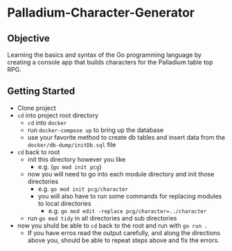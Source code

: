 # Palladium-Character-Generator
## Objective
Learning the basics and syntax of the Go programming language by creating a console app that builds characters for the Palladium table top RPG. 

## Getting Started
* Clone project
* `cd` into project root directory
  * `cd` into `docker`
  * run `docker-compose up` to bring up the database
  * use your favorite method to create db tables and insert data from the `docker/db-dump/initDb.sql` file
* `cd` back to root
  * init this directory however you like
    * e.g. (`go mod init pcg`)
  * now you will need to go into each module directory and init those directories
    * e.g. `go mod init pcg/character`
    * you will also have to run some commands for replacing modules to local directories
      * e.g. `go mod edit -replace pcg/character=../character`
  * run `go mod tidy` in all directories and sub directories
* now you shuld be able to `cd` back to the root and run with `go run .` 
  * If you have erros read the output carefully, and along the directions above you, should be able to repeat steps above and fix the errors.